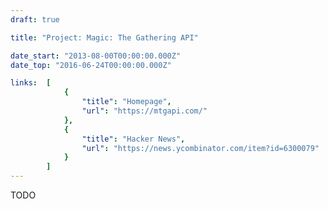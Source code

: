 ```yaml
---
draft: true

title: "Project: Magic: The Gathering API"

date_start: "2013-08-00T00:00:00.000Z"
date_top: "2016-06-24T00:00:00.000Z"

links:  [
            {
                "title": "Homepage",
                "url": "https://mtgapi.com/"
            },
            {
                "title": "Hacker News",
                "url": "https://news.ycombinator.com/item?id=6300079"
            }
        ]
---
```


TODO